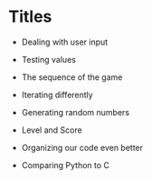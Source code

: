 # Titles 

- Dealing with user input

- Testing values

- The sequence of the game

- Iterating differently

- Generating random numbers

- Level and Score

- Organizing our code even better

- Comparing Python to C
